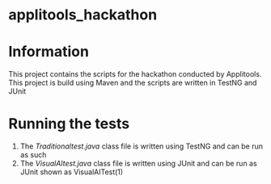 # applitools_hackathon

# Information

This project contains the scripts for the hackathon conducted by Applitools. This project is build using Maven and the scripts are written in TestNG and JUnit

# Running the tests

1. The *Traditionaltest.java* class file is written using TestNG and can be run as such
2. The *VisualAItest.java* class file is written using JUnit and can be run as JUnit shown as VisualAITest(1)
